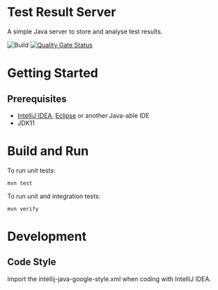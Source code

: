 # Test Result Server

A simple Java server to store and analyse test results.

![Build](https://github.com/sekkycodes/testresultserver/workflows/Build/badge.svg)
[![Quality Gate Status](https://sonarcloud.io/api/project_badges/measure?project=sekkycodes_testresultserver&metric=alert_status)](https://sonarcloud.io/dashboard?id=sekkycodes_testresultserver)

# Getting Started
## Prerequisites
* [IntelliJ IDEA](https://www.jetbrains.com/de-de/idea/), [Eclipse](https://www.eclipse.org/ide/) or another Java-able IDE
* JDK11

# Build and Run

To run unit tests:

    mvn test

To run unit and integration tests:

    mvn verify

# Development

## Code Style

Import the intellij-java-google-style.xml when coding with IntelliJ IDEA.
